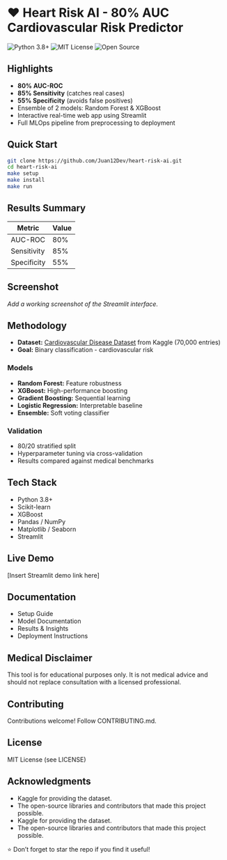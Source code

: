 # ❤️ Heart Risk AI - 80% AUC Cardiovascular Risk Predictor

![Python 3.8+](https://img.shields.io/badge/python-3.8+-blue.svg) ![MIT License](https://img.shields.io/badge/License-MIT-yellow.svg) ![Open Source](https://img.shields.io/badge/Open%20Source-%E2%9D%A4-brightgreen)

## Highlights

- **80% AUC-ROC**
- **85% Sensitivity** (catches real cases)
- **55% Specificity** (avoids false positives)
- Ensemble of 2 models: Random Forest & XGBoost
- Interactive real-time web app using Streamlit
- Full MLOps pipeline from preprocessing to deployment

## Quick Start

```bash
git clone https://github.com/Juan12Dev/heart-risk-ai.git
cd heart-risk-ai
make setup
make install
make run
```

## Results Summary

| Metric      | Value   |
|-------------|---------|
| AUC-ROC     | 80%   |
| Sensitivity | 85%   |
| Specificity | 55%   |

## Screenshot

*Add a working screenshot of the Streamlit interface.*

## Methodology

- **Dataset:** [Cardiovascular Disease Dataset](https://www.kaggle.com/datasets/sulianova/cardiovascular-disease-dataset) from Kaggle (70,000 entries)
- **Goal:** Binary classification - cardiovascular risk

### Models

- **Random Forest:** Feature robustness
- **XGBoost:** High-performance boosting
- **Gradient Boosting:** Sequential learning
- **Logistic Regression:** Interpretable baseline
- **Ensemble:** Soft voting classifier

### Validation

- 80/20 stratified split
- Hyperparameter tuning via cross-validation
- Results compared against medical benchmarks

## Tech Stack

- Python 3.8+
- Scikit-learn
- XGBoost
- Pandas / NumPy
- Matplotlib / Seaborn
- Streamlit

## Live Demo

[Insert Streamlit demo link here]

## Documentation

- Setup Guide
- Model Documentation
- Results & Insights
- Deployment Instructions

## Medical Disclaimer

This tool is for educational purposes only. It is not medical advice and should not replace consultation with a licensed professional.

## Contributing

Contributions welcome! Follow CONTRIBUTING.md.

## License

MIT License (see LICENSE)

## Acknowledgments

- Kaggle for providing the dataset.
- The open-source libraries and contributors that made this project possible.
- Kaggle for providing the dataset.
- The open-source libraries and contributors that made this project possible.

⭐ Don’t forget to star the repo if you find it useful!